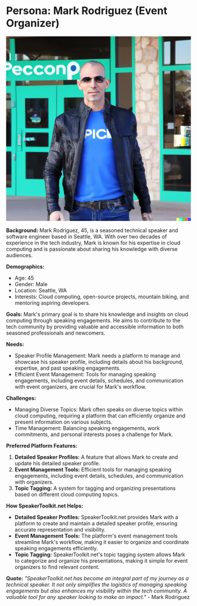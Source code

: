 # Persona: Mark Rodriguez (Event Organizer)

![Mark Rodriguez](images/mark-rodriguez.png)

**Background:**
Mark Rodriguez, 45, is a seasoned technical speaker and software engineer based in Seattle, WA. With over two decades of experience in the tech industry, Mark is known for his expertise in cloud computing and is passionate about sharing his knowledge with diverse audiences.

**Demographics:**
- Age: 45
- Gender: Male
- Location: Seattle, WA
- Interests: Cloud computing, open-source projects, mountain biking, and mentoring aspiring developers.

**Goals:**
Mark's primary goal is to share his knowledge and insights on cloud computing through speaking engagements. He aims to contribute to the tech community by providing valuable and accessible information to both seasoned professionals and newcomers.

**Needs:**
- Speaker Profile Management: Mark needs a platform to manage and showcase his speaker profile, including details about his background, expertise, and past speaking engagements.
- Efficient Event Management: Tools for managing speaking engagements, including event details, schedules, and communication with event organizers, are crucial for Mark's workflow.

**Challenges:**
- Managing Diverse Topics: Mark often speaks on diverse topics within cloud computing, requiring a platform that can efficiently organize and present information on various subjects.
- Time Management: Balancing speaking engagements, work commitments, and personal interests poses a challenge for Mark.

**Preferred Platform Features:**
1. **Detailed Speaker Profiles:** A feature that allows Mark to create and update his detailed speaker profile.
2. **Event Management Tools:** Efficient tools for managing speaking engagements, including event details, schedules, and communication with organizers.
3. **Topic Tagging:** A system for tagging and organizing presentations based on different cloud computing topics.

**How SpeakerToolkit.net Helps:**
- **Detailed Speaker Profiles:** SpeakerToolkit.net provides Mark with a platform to create and maintain a detailed speaker profile, ensuring accurate representation and visibility.
- **Event Management Tools:** The platform's event management tools streamline Mark's workflow, making it easier to organize and coordinate speaking engagements efficiently.
- **Topic Tagging:** SpeakerToolkit.net's topic tagging system allows Mark to categorize and organize his presentations, making it simple for event organizers to find relevant content.

**Quote:**
*"SpeakerToolkit.net has become an integral part of my journey as a technical speaker. It not only simplifies the logistics of managing speaking engagements but also enhances my visibility within the tech community. A valuable tool for any speaker looking to make an impact."* - Mark Rodriguez